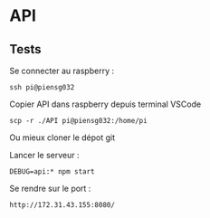 # API


## Tests

Se connecter au raspberry :
```
ssh pi@piensg032
```

Copier API dans raspberry depuis terminal VSCode
```
scp -r ./API pi@piensg032:/home/pi
```

Ou mieux cloner le dépot git

Lancer le serveur :
```
DEBUG=api:* npm start
```

Se rendre sur le port :
```
http://172.31.43.155:8080/
```